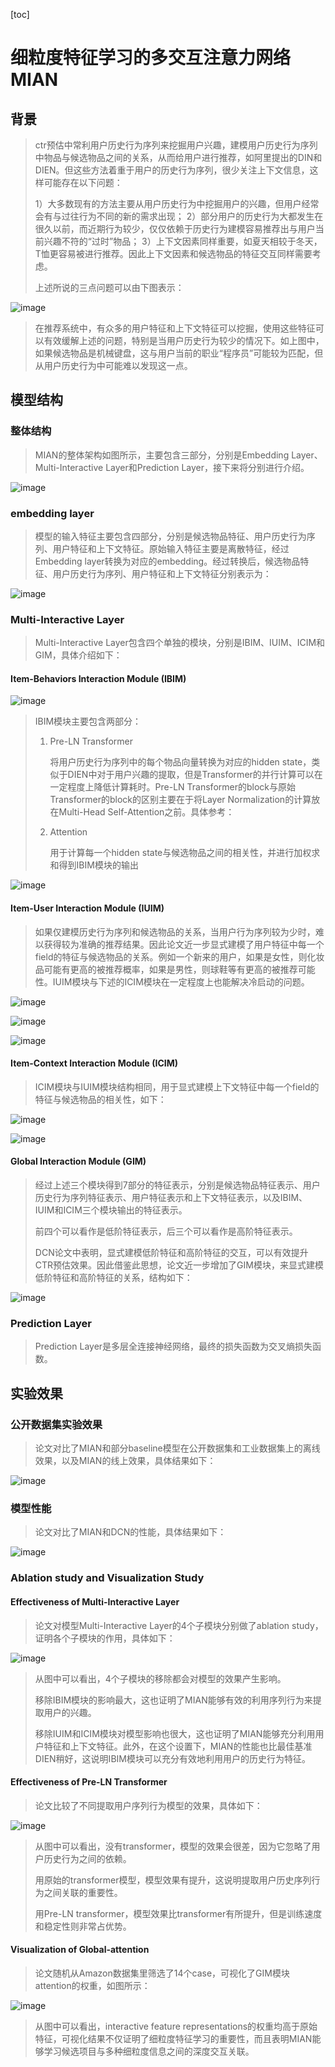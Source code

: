 [toc]

# 细粒度特征学习的多交互注意力网络MIAN

## 背景

> ctr预估中常利用户历史行为序列来挖掘用户兴趣，建模用户历史行为序列中物品与候选物品之间的关系，从而给用户进行推荐，如阿里提出的DIN和DIEN。但这些方法着重于用户的历史行为序列，很少关注上下文信息，这样可能存在以下问题：
>
> 1）大多数现有的方法主要从用户历史行为中挖掘用户的兴趣，但用户经常会有与过往行为不同的新的需求出现；
>  2）部分用户的历史行为大都发生在很久以前，而近期行为较少，仅仅依赖于历史行为建模容易推荐出与用户当前兴趣不符的“过时”物品；
>  3）上下文因素同样重要，如夏天相较于冬天，T恤更容易被进行推荐。因此上下文因素和候选物品的特征交互同样需要考虑。
>
> 上述所说的三点问题可以由下图表示：

![image](https://github.com/ShaoQiBNU/CTR_MIAN/blob/main/img/1.png)

> 在推荐系统中，有众多的用户特征和上下文特征可以挖掘，使用这些特征可以有效缓解上述的问题，特别是当用户历史行为较少的情况下。如上图中，如果候选物品是机械键盘，这与用户当前的职业“程序员”可能较为匹配，但从用户历史行为中可能难以发现这一点。

## 模型结构

### 整体结构

> MIAN的整体架构如图所示，主要包含三部分，分别是Embedding Layer、Multi-Interactive Layer和Prediction Layer，接下来将分别进行介绍。

![image](https://github.com/ShaoQiBNU/CTR_MIAN/blob/main/img/2.png)

### embedding layer

> 模型的输入特征主要包含四部分，分别是候选物品特征、用户历史行为序列、用户特征和上下文特征。原始输入特征主要是离散特征，经过Embedding layer转换为对应的embedding。经过转换后，候选物品特征、用户历史行为序列、用户特征和上下文特征分别表示为：

![image](https://github.com/ShaoQiBNU/CTR_MIAN/blob/main/img/3.png)

### Multi-Interactive Layer

> Multi-Interactive Layer包含四个单独的模块，分别是IBIM、IUIM、ICIM和GIM，具体介绍如下：

#### Item-Behaviors Interaction Module (IBIM)

![image](https://github.com/ShaoQiBNU/CTR_MIAN/blob/main/img/4.png)

> IBIM模块主要包含两部分：
>
> 1. Pre-LN Transformer
>
>    将用户历史行为序列中的每个物品向量转换为对应的hidden state，类似于DIEN中对于用户兴趣的提取，但是Transformer的并行计算可以在一定程度上降低计算耗时。Pre-LN Transformer的block与原始Transformer的block的区别主要在于将Layer Normalization的计算放在Multi-Head Self-Attention之前。具体参考：
>
> 2. Attention
>
>    用于计算每一个hidden state与候选物品之间的相关性，并进行加权求和得到IBIM模块的输出

![image](https://github.com/ShaoQiBNU/CTR_MIAN/blob/main/img/5.png)


#### Item-User Interaction Module (IUIM)

> 如果仅建模历史行为序列和候选物品的关系，当用户行为序列较为少时，难以获得较为准确的推荐结果。因此论文近一步显式建模了用户特征中每一个field的特征与候选物品的关系。例如一个新来的用户，如果是女性，则化妆品可能有更高的被推荐概率，如果是男性，则球鞋等有更高的被推荐可能性。IUIM模块与下述的ICIM模块在一定程度上也能解决冷启动的问题。

![image](https://github.com/ShaoQiBNU/CTR_MIAN/blob/main/img/6.png)

![image](https://github.com/ShaoQiBNU/CTR_MIAN/blob/main/img/7.png)

![image](https://github.com/ShaoQiBNU/CTR_MIAN/blob/main/img/8.png)



#### Item-Context Interaction Module (ICIM)

> ICIM模块与IUIM模块结构相同，用于显式建模上下文特征中每一个field的特征与候选物品的相关性，如下：

![image](https://github.com/ShaoQiBNU/CTR_MIAN/blob/main/img/6.png)

![image](https://github.com/ShaoQiBNU/CTR_MIAN/blob/main/img/9.png)

#### Global Interaction Module (GIM)

> 经过上述三个模块得到7部分的特征表示，分别是候选物品特征表示、用户历史行为序列特征表示、用户特征表示和上下文特征表示，以及IBIM、IUIM和ICIM三个模块输出的特征表示。
>
> 前四个可以看作是低阶特征表示，后三个可以看作是高阶特征表示。
>
> DCN论文中表明，显式建模低阶特征和高阶特征的交互，可以有效提升CTR预估效果。因此借鉴此思想，论文近一步增加了GIM模块，来显式建模低阶特征和高阶特征的关系，结构如下：

![image](https://github.com/ShaoQiBNU/CTR_MIAN/blob/main/img/10.png)


### Prediction Layer

> Prediction Layer是多层全连接神经网络，最终的损失函数为交叉熵损失函数。



## 实验效果

### 公开数据集实验效果

> 论文对比了MIAN和部分baseline模型在公开数据集和工业数据集上的离线效果，以及MIAN的线上效果，具体结果如下：

![image](https://github.com/ShaoQiBNU/CTR_MIAN/blob/main/img/11.png)

### 模型性能

> 论文对比了MIAN和DCN的性能，具体结果如下：

![image](https://github.com/ShaoQiBNU/CTR_MIAN/blob/main/img/12.png)

### Ablation study and Visualization Study

#### Effectiveness of Multi-Interactive Layer

> 论文对模型Multi-Interactive Layer的4个子模块分别做了ablation study，证明各个子模块的作用，具体如下：

![image](https://github.com/ShaoQiBNU/CTR_MIAN/blob/main/img/13.png)

> 从图中可以看出，4个子模块的移除都会对模型的效果产生影响。
>
> 移除IBIM模块的影响最大，这也证明了MIAN能够有效的利用序列行为来提取用户的兴趣。
>
> 移除IUIM和ICIM模块对模型影响也很大，这也证明了MIAN能够充分利用用户特征和上下文特征。此外，在这个设置下，MIAN的性能也比最佳基准DIEN稍好，这说明IBIM模块可以充分有效地利用用户的历史行为特征。

#### Effectiveness of Pre-LN Transformer

> 论文比较了不同提取用户序列行为模型的效果，具体如下：

![image](https://github.com/ShaoQiBNU/CTR_MIAN/blob/main/img/14.png)

> 从图中可以看出，没有transformer，模型的效果会很差，因为它忽略了用户历史行为之间的依赖。
>
> 用原始的transformer模型，模型效果有提升，这说明提取用户历史序列行为之间关联的重要性。
>
> 用Pre-LN transformer，模型效果比transformer有所提升，但是训练速度和稳定性则非常占优势。

#### Visualization of Global-attention

> 论文随机从Amazon数据集里筛选了14个case，可视化了GIM模块attention的权重，如图所示：

![image](https://github.com/ShaoQiBNU/CTR_MIAN/blob/main/img/15.png)

> 从图中可以看出，interactive feature representations的权重均高于原始特征，可视化结果不仅证明了细粒度特征学习的重要性，而且表明MIAN能够学习候选项目与多种细粒度信息之间的深度交互关联。
